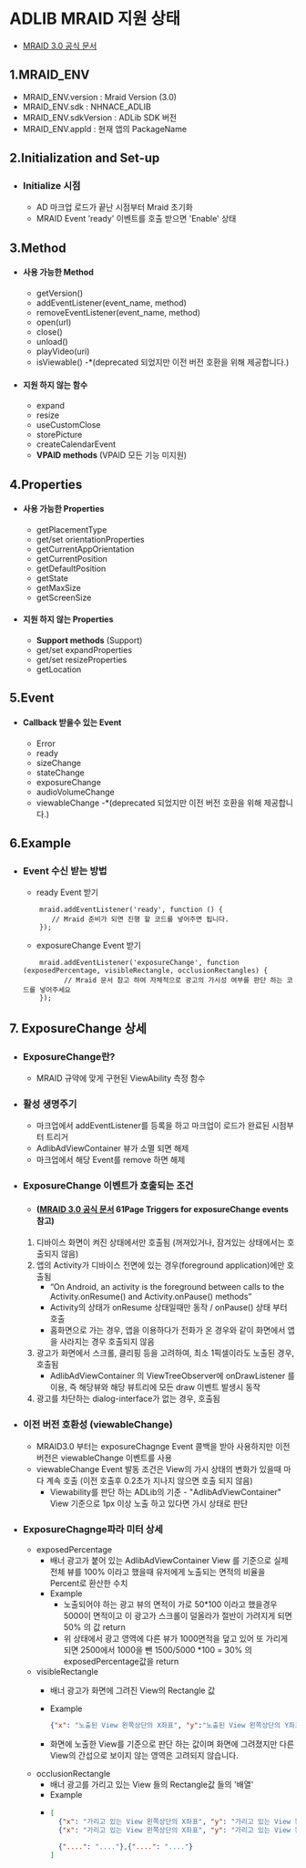 # ADLIB MRAID 지원 상태
- [MRAID 3.0 공식 문서](https://www.iab.com/wp-content/uploads/2017/07/MRAID_3.0_FINAL.pdf)
  

## 1.MRAID_ENV
- MRAID_ENV.version : Mraid Version (3.0)
- MRAID_ENV.sdk : NHNACE_ADLIB
- MRAID_ENV.sdkVersion : ADLib SDK 버전
- MRAID_ENV.appId : 현재 앱의 PackageName

## 2.Initialization and Set-up
- ### Initialize 시점
  - AD 마크업 로드가 끝난 시점부터 Mraid 초기화  
  - MRAID Event 'ready' 이벤트를 호출 받으면 'Enable' 상태


## 3.Method
- #### 사용 가능한 Method
  - getVersion()
  - addEventListener(event_name, method)
  - removeEventListener(event_name, method)
  - open(url)
  - close()
  - unload()
  - playVideo(uri)
  - isViewable() -*(deprecated 되었지만 이전 버전 호환을 위해 제공합니다.)
- #### 지원 하지 않는 함수
  - expand
  - resize
  - useCustomClose
  - storePicture
  - createCalendarEvent
  - **VPAID methods** (VPAID 모든 기능 미지원)

## 4.Properties
- #### 사용 가능한 Properties
  - getPlacementType
  - get/set orientationProperties
  - getCurrentAppOrientation
  - getCurrentPosition
  - getDefaultPosition
  - getState
  - getMaxSize
  - getScreenSize
- #### 지원 하지 않는 Properties
   - **Support methods** (Support)
   - get/set expandProperties
   - get/set resizeProperties
   - getLocation

## 5.Event
- #### Callback 받을수 있는 Event
   - Error
   - ready
   - sizeChange
   - stateChange
   - exposureChange
   - audioVolumeChange
   - viewableChange -*(deprecated 되었지만 이전 버전 호환을 위해 제공합니다.)
   

## 6.Example
   - ### Event 수신 받는 방법
     - ready Event 받기
     ```
         mraid.addEventListener('ready', function () {
            // Mraid 준비가 되면 진행 할 코드를 넣어주면 됩니다.         
         });
     ```
      - exposureChange Event 받기
     ```
         mraid.addEventListener('exposureChange', function (exposedPercentage, visibleRectangle, occlusionRectangles) {
               // Mraid 문서 참고 하여 자체적으로 광고의 가시성 여부를 판단 하는 코드를 넣어주세요      
         });
     ```
     

## 7. ExposureChange 상세
- ### ExposureChange란?
  - MRAID 규약에 맞게 구현된 ViewAbility 측정 함수
- ### 활성 생명주기
  - 마크업에서 addEventListener를 등록을 하고 마크업이 로드가 완료된 시점부터 트리거
  - AdlibAdViewContainer 뷰가 소멸 되면 해제 
  - 마크업에서 해당 Event를 remove 하면 해제
- ### ExposureChange 이벤트가 호출되는 조건
  - #### ([MRAID 3.0 공식 문서](https://www.iab.com/wp-content/uploads/2017/07/MRAID_3.0_FINAL.pdf) 61Page Triggers for exposureChange events 참고)
  
  1. 디바이스 화면이 켜진 상태에서만 호출됨 (꺼져있거나, 잠겨있는 상태에서는 호출되지 않음)
  2. 앱의 Activity가 디바이스 전면에 있는 경우(foreground application)에만 호출됨
     * “On Android, an activity is the foreground between calls to the Activity.onResume() and Activity.onPause() methods”
     *  Activity의 상태가 onResume 상태일때만 동작 / onPause() 상태 부터 호출
     * 홈화면으로 가는 경우, 앱을 이용하다가 전화가 온 경우와 같이 화면에서 앱을 사라지는 경우 호출되지 않음
  3. 광고가 화면에서 스크롤, 클리핑 등을 고려하여, 최소 1픽셀이라도 노출된 경우, 호출됨
     * AdlibAdViewContainer 의 ViewTreeObserver에 onDrawListener 를 이용, 즉 해당뷰와 해당 뷰트리에 모든 draw 이벤트 발생시 동작
  4. 광고를 차단하는 dialog-interface가 없는 경우, 호출됨

- ### 이전 버전 호환성 (viewableChange)
  - MRAID3.0 부터는 exposureChagnge Event 콜백을 받아 사용하지만 이전 버전은 viewableChange 이벤트를 사용 
  - viewableChange Event 발동 조건은 View의 가시 상태의 변화가 있을때 마다 계속 호출 (이전 호출후 0.2초가 지나지 않으면 호출 되지 않음)
    - Viewability를 판단 하는 ADLib의 기준 - "AdlibAdViewContainer" View 기준으로 1px 이상 노출 하고 있다면 가시 상태로 판단
- ### ExposureChagnge파라 미터 상세
  - exposedPercentage
    - 배너 광고가 붙어 있는 AdlibAdViewContainer View 를 기준으로 실제 전체 뷰를 100% 이라고 했을때 유저에게 노출되는 면적의 비율을 Percent로 환산한 수치
    - Example
      - 노출되어야 하는 광고 뷰의 면적이 가로 50*100 이라고 했을경우 5000이 면적이고 이 광고가 스크롤이 덜올라가 절반이 가려지게 되면 50% 의 값 return
      - 위 상태에서 광고 영역에 다른 뷰가 1000면적을 덮고 있어 또 가리게 되면 2500에서 1000을 뺀 1500/5000 *100 = 30% 의 exposedPercentage값을 return
  - visibleRectangle
    - 배너 광고가 화면에 그려진 View의 Rectangle 값
    - Example
      
      ```json
      {"x": "노출된 View 왼쪽상단의 X좌표", "y":"노출된 View 왼쪽상단의 Y좌표", "width":"노출된 View의 너비", "height": "노출된 View의 높이"}
      ```
    - 화면에 노출한 View를 기준으로 판단 하는 값이며 화면에 그려졌지만 다른 View의 간섭으로 보이지 않는 영역은 고려되지 않습니다.
  - occlusionRectangle
    - 배너 광고를 가리고 있는 View 들의 Rectangle값 들의 '배열'
    - Example
    - ```json
      [
        {"x": "가리고 있는 View 왼쪽상단의 X좌표", "y": "가리고 있는 View 왼쪽상단의 Y좌표", "width": "가리고 있는 View의 너비", "height": "가리고 있는 View의 높이"},
        {"x": "가리고 있는 View 왼쪽상단의 X좌표", "y": "가리고 있는 View 왼쪽상단의 Y좌표", "width": "가리고 있는 View의 너비", "height": "가리고 있는 View의 높이"},
     
        {"....": "...."},{"....": "...."}
      ]
      ```